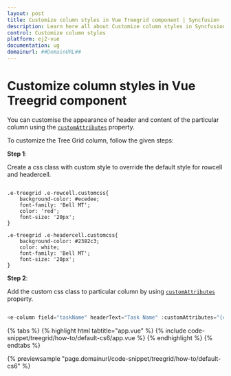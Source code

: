 ```yaml
---
layout: post
title: Customize column styles in Vue Treegrid component | Syncfusion
description: Learn here all about Customize column styles in Syncfusion Vue Treegrid component of Syncfusion Essential JS 2 and more.
control: Customize column styles 
platform: ej2-vue
documentation: ug
domainurl: ##DomainURL##
---
```


# Customize column styles in Vue Treegrid component

You can customise the appearance of header and content of the particular column using the [`customAttributes`](https://ej2.syncfusion.com/vue/documentation/api/treegrid/column/#customattributes) property.

To customize the Tree Grid column, follow the given steps:

**Step 1**:

Create a css class with custom style to override the default style for rowcell and headercell.

```

.e-treegrid .e-rowcell.customcss{
    background-color: #ecedee;
    font-family: 'Bell MT';
    color: 'red';
    font-size: '20px';
}

.e-treegrid .e-headercell.customcss{
    background-color: #2382c3;
    color: white;
    font-family: 'Bell MT';
    font-size: '20px';
}

```

**Step 2**:

Add the custom css class to particular column by using [`customAttributes`](https://ej2.syncfusion.com/vue/documentation/api/treegrid/column/#customattributes) property.

```ts

<e-column field="taskName" headerText="Task Name" :customAttributes="{class: 'customcss'}"  width="100"></e-column>

```

{% tabs %}
{% highlight html tabtitle="app.vue" %}
{% include code-snippet/treegrid/how-to/default-cs6/app.vue %}
{% endhighlight %}
{% endtabs %}
        
{% previewsample "page.domainurl/code-snippet/treegrid/how-to/default-cs6" %}
